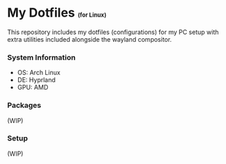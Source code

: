 # My Dotfiles <font size=2>(for Linux)</font>
This repository includes my dotfiles (configurations) for my PC setup with extra utilities included alongside the wayland compositor.

### System Information
- OS: Arch Linux
- DE: Hyprland
- GPU: AMD

### Packages
(WIP)

### Setup
(WIP)